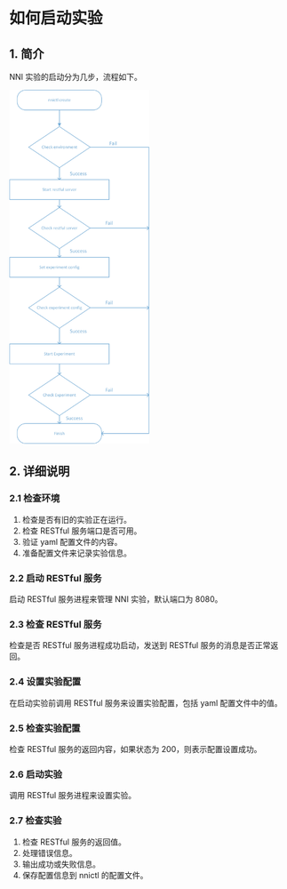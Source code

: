 # 如何启动实验

## 1. 简介

NNI 实验的启动分为几步，流程如下。

<img src="./img/experiment_process.jpg" width="50%" height="50%" />

## 2. 详细说明

### 2.1 检查环境

1. 检查是否有旧的实验正在运行。 
2. 检查 RESTful 服务端口是否可用。 
3. 验证 yaml 配置文件的内容。 
4. 准备配置文件来记录实验信息。 

### 2.2 启动 RESTful 服务

启动 RESTful 服务进程来管理 NNI 实验，默认端口为 8080。

### 2.3 检查 RESTful 服务

检查是否 RESTful 服务进程成功启动，发送到 RESTful 服务的消息是否正常返回。

### 2.4 设置实验配置

在启动实验前调用 RESTful 服务来设置实验配置，包括 yaml 配置文件中的值。

### 2.5 检查实验配置

检查 RESTful 服务的返回内容，如果状态为 200，则表示配置设置成功。

### 2.6 启动实验

调用 RESTful 服务进程来设置实验。

### 2.7 检查实验

1. 检查 RESTful 服务的返回值。
2. 处理错误信息。
3. 输出成功或失败信息。
4. 保存配置信息到 nnictl 的配置文件。